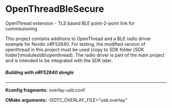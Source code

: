 # OpenThreadBleSecure

OpenThread extension - TLS based BLE point-2-point link for commissioning

This project contains additions to OpenThread and a BLE radio driver example for Nordic nRF52840.
For testing, the modified version of openthread in this project must be used (copy to SDK folder [SDK folder]\modules\lib\openthread).
The radio driver is part of the main project and is intended to be integrated with the SDK later.
<br>
##### Building with nRF52840 dongle

- - -

**Kconfig fragments:**
overlay-usb.conf

**CMake arguments:**
-DDTC\_OVERLAY\_FILE="usb.overlay"